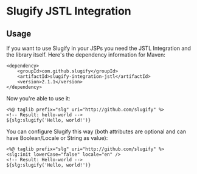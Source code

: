 Slugify JSTL Integration
========================

Usage
-----
If you want to use Slugify in your JSPs you need the JSTL Integration and the library itself.
Here's the dependency information for Maven:

    <dependency>
		<groupId>com.github.slugify</groupId>
		<artifactId>slugify-integration-jstl</artifactId>
		<version>2.1.1</version>
    </dependency>

Now you're able to use it:

    <%@ taglib prefix="slg" uri="http://github.com/slugify" %>
    <!-- Result: hello-world -->
    ${slg:slugify('Hello, world!')}

You can configure Slugify this way (both attributes are optional and can have Boolean/Locale or String as value):

    <%@ taglib prefix="slg" uri="http://github.com/slugify" %>
    <slg:init lowerCase="false" locale="en" />
    <!-- Result: Hello-world -->
    ${slg:slugify('Hello, world!')}
